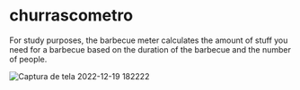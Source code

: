 # churrascometro
For study purposes, the barbecue meter calculates the amount of stuff you need for a barbecue based on the duration of the barbecue and the number of people.


![Captura de tela 2022-12-19 182222](https://user-images.githubusercontent.com/100050645/208526617-f024b85e-6771-405c-a51f-bdb5111c6687.jpg)

